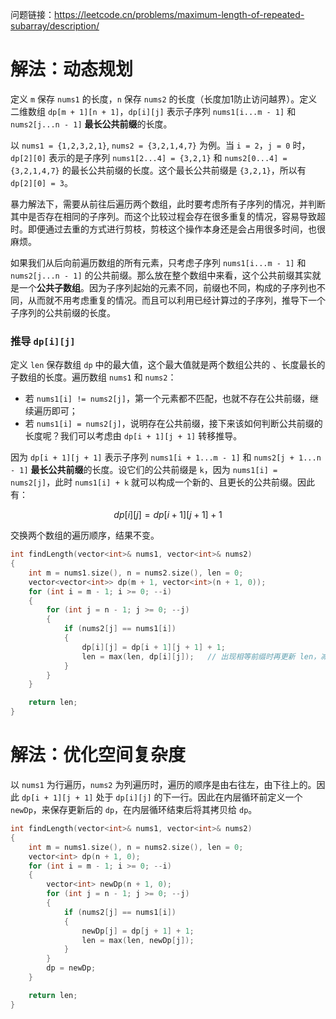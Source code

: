 问题链接：https://leetcode.cn/problems/maximum-length-of-repeated-subarray/description/

# 解法：动态规划

定义 `m` 保存 `nums1` 的长度，`n` 保存 `nums2` 的长度（长度加1防止访问越界）。定义二维数组 `dp[m + 1][n + 1]`，`dp[i][j]` 表示子序列 `nums1[i...m - 1]` 和 `nums2[j...n - 1]` **最长公共前缀**的长度。

以 `nums1 = {1,2,3,2,1}`, `nums2 = {3,2,1,4,7}` 为例。当 `i = 2`，`j = 0` 时，`dp[2][0]` 表示的是子序列 `nums1[2...4] = {3,2,1}` 和 `nums2[0...4] = {3,2,1,4,7}` 的最长公共前缀的长度。这个最长公共前缀是 `{3,2,1}`，所以有 `dp[2][0] = 3`。

暴力解法下，需要从前往后遍历两个数组，此时要考虑所有子序列的情况，并判断其中是否存在相同的子序列。而这个比较过程会存在很多重复的情况，容易导致超时。即便通过去重的方式进行剪枝，剪枝这个操作本身还是会占用很多时间，也很麻烦。

如果我们从后向前遍历数组的所有元素，只考虑子序列 `nums1[i...m - 1]` 和 `nums2[j...n - 1]` 的公共前缀。那么放在整个数组中来看，这个公共前缀其实就是一个**公共子数组**。因为子序列起始的元素不同，前缀也不同，构成的子序列也不同，从而就不用考虑重复的情况。而且可以利用已经计算过的子序列，推导下一个子序列的公共前缀的长度。

### 推导 `dp[i][j]`

定义 `len` 保存数组 `dp` 中的最大值，这个最大值就是两个数组公共的 、长度最长的子数组的长度。遍历数组 `nums1` 和 `nums2`：

- 若 `nums1[i] != nums2[j]`，第一个元素都不匹配，也就不存在公共前缀，继续遍历即可；
- 若 `nums1[i] = nums2[j]`，说明存在公共前缀，接下来该如何判断公共前缀的长度呢？我们可以考虑由 `dp[i + 1][j + 1]` 转移推导。

因为 `dp[i + 1][j + 1]` 表示子序列 `nums1[i + 1...m - 1]` 和 `nums2[j + 1...n - 1]` **最长公共前缀**的长度。设它们的公共前缀是 `k`，因为 `nums1[i] = nums2[j]`，此时 `nums1[i] + k` 就可以构成一个新的、且更长的公共前缀。因此有：

$$dp[i][j] = dp[i + 1][j + 1] + 1$$

交换两个数组的遍历顺序，结果不变。

```cpp
int findLength(vector<int>& nums1, vector<int>& nums2)
{
    int m = nums1.size(), n = nums2.size(), len = 0;
    vector<vector<int>> dp(m + 1, vector<int>(n + 1, 0));
    for (int i = m - 1; i >= 0; --i)
    {
        for (int j = n - 1; j >= 0; --j)
        {
            if (nums2[j] == nums1[i])
            {
                dp[i][j] = dp[i + 1][j + 1] + 1;
                len = max(len, dp[i][j]);   // 出现相等前缀时再更新 len，减少比较时间
            }
        }
    }

    return len;
}
```

# 解法：优化空间复杂度

以 `nums1` 为行遍历，`nums2` 为列遍历时，遍历的顺序是由右往左，由下往上的。因此 `dp[i + 1][j + 1]` 处于 `dp[i][j]` 的下一行。因此在内层循环前定义一个 `newDp`，来保存更新后的 `dp`，在内层循环结束后将其拷贝给 `dp`。

```cpp
int findLength(vector<int>& nums1, vector<int>& nums2)
{
    int m = nums1.size(), n = nums2.size(), len = 0;
    vector<int> dp(n + 1, 0);
    for (int i = m - 1; i >= 0; --i)
    {
        vector<int> newDp(n + 1, 0);
        for (int j = n - 1; j >= 0; --j)
        {
            if (nums2[j] == nums1[i])
            {
                newDp[j] = dp[j + 1] + 1;
                len = max(len, newDp[j]);
            }
        }
        dp = newDp;
    }

    return len;
}
```
